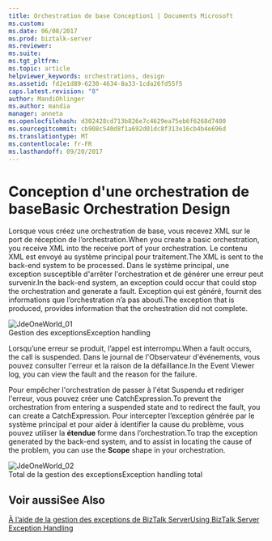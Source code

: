 ```yaml
---
title: Orchestration de base Conception1 | Documents Microsoft
ms.custom: 
ms.date: 06/08/2017
ms.prod: biztalk-server
ms.reviewer: 
ms.suite: 
ms.tgt_pltfrm: 
ms.topic: article
helpviewer_keywords: orchestrations, design
ms.assetid: fd2e1d89-6230-4634-8a33-1cda26fd55f5
caps.latest.revision: "8"
author: MandiOhlinger
ms.author: mandia
manager: anneta
ms.openlocfilehash: d302428cd713b826e7c4629ea75eb6f6268d7400
ms.sourcegitcommit: cb908c540d8f1a692d01dc8f313e16cb4b4e696d
ms.translationtype: MT
ms.contentlocale: fr-FR
ms.lasthandoff: 09/20/2017
---
```

# <a name="basic-orchestration-design"></a><span data-ttu-id="92aae-102">Conception d'une orchestration de base</span><span class="sxs-lookup"><span data-stu-id="92aae-102">Basic Orchestration Design</span></span>
<span data-ttu-id="92aae-103">Lorsque vous créez une orchestration de base, vous recevez XML sur le port de réception de l’orchestration.</span><span class="sxs-lookup"><span data-stu-id="92aae-103">When you create a basic orchestration, you receive XML into the receive port of your orchestration.</span></span> <span data-ttu-id="92aae-104">Le contenu XML est envoyé au système principal pour traitement.</span><span class="sxs-lookup"><span data-stu-id="92aae-104">The XML is sent to the back-end system to be processed.</span></span> <span data-ttu-id="92aae-105">Dans le système principal, une exception susceptible d'arrêter l'orchestration et de générer une erreur peut survenir.</span><span class="sxs-lookup"><span data-stu-id="92aae-105">In the back-end system, an exception could occur that could stop the orchestration and generate a fault.</span></span> <span data-ttu-id="92aae-106">Exception qui est généré, fournit des informations que l’orchestration n’a pas abouti.</span><span class="sxs-lookup"><span data-stu-id="92aae-106">The exception that is produced, provides information that the orchestration did not complete.</span></span>  
  
 ![](../core/media/jdeoneworld-01.gif "JdeOneWorld_01")  
<span data-ttu-id="92aae-107">Gestion des exceptions</span><span class="sxs-lookup"><span data-stu-id="92aae-107">Exception handling</span></span>  
  
 <span data-ttu-id="92aae-108">Lorsqu’une erreur se produit, l’appel est interrompu.</span><span class="sxs-lookup"><span data-stu-id="92aae-108">When a fault occurs, the call is suspended.</span></span> <span data-ttu-id="92aae-109">Dans le journal de l'Observateur d'événements, vous pouvez consulter l'erreur et la raison de la défaillance.</span><span class="sxs-lookup"><span data-stu-id="92aae-109">In the Event Viewer log, you can view the fault and the reason for the failure.</span></span>  
  
 <span data-ttu-id="92aae-110">Pour empêcher l'orchestration de passer à l'état Suspendu et rediriger l'erreur, vous pouvez créer une CatchExpression.</span><span class="sxs-lookup"><span data-stu-id="92aae-110">To prevent the orchestration from entering a suspended state and to redirect the fault, you can create a CatchExpression.</span></span> <span data-ttu-id="92aae-111">Pour intercepter l’exception générée par le système principal et pour aider à identifier la cause du problème, vous pouvez utiliser la **étendue** forme dans l’orchestration.</span><span class="sxs-lookup"><span data-stu-id="92aae-111">To trap the exception generated by the back-end system, and to assist in locating the cause of the problem, you can use the **Scope** shape in your orchestration.</span></span>  
  
 ![](../core/media/jdeoneworld-02.gif "JdeOneWorld_02")  
<span data-ttu-id="92aae-112">Total de la gestion des exceptions</span><span class="sxs-lookup"><span data-stu-id="92aae-112">Exception handling total</span></span>  
  
## <a name="see-also"></a><span data-ttu-id="92aae-113">Voir aussi</span><span class="sxs-lookup"><span data-stu-id="92aae-113">See Also</span></span>  
 [<span data-ttu-id="92aae-114">À l’aide de la gestion des exceptions de BizTalk Server</span><span class="sxs-lookup"><span data-stu-id="92aae-114">Using BizTalk Server Exception Handling</span></span>](../core/using-biztalk-server-exception-handling1.md)